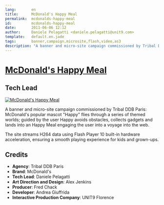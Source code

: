 ```yaml
---
lang:       en
title:      McDonald's Happy Meal
permalink:  mcdonalds-happy-meal
id:         mcdonalds-happy-meal
date:       2011-06-06 12:12
author:     Daniele Pelagatti <daniele.pelagatti@unit9.com>
template:   default.en.jade
tags:       banner,campaign,microsite,flash,video,as3
description: "A banner and micro-site campaign commissioned by Tribal DDB Paris"
---
```


# [McDonald's Happy Meal](http://www.unit9.com/project/mcdonalds-happy-meal) #
## Tech Lead ##

[![](#{base}img/happy_big.jpg "McDonald's Happy Meal")](http://www.unit9.com/project/mcdonalds-happy-meal)

A banner and micro-site campaign commissioned by Tribal DDB Paris: McDonald's
popular mascot "Happy" flies through a series of themed worlds; guided by the
user Happy avoids obstacles, collects gadgets and lands into an Happy Meal
engaging the user into a voyage into the web.

The site streams H264 data using Flash Player 10 built-in hardware
acceleration, ensuring a smooth playing experience for kids and grown-ups.

## Credits ##

 * **Agency**: Tribal DDB Paris 
 * **Brand**: McDonald's 
 * **Tech Lead**: Daniele Pelagatti 
 * **Art Direction and Design**: Alex Jenkins 
 * **Producer**: Fred Chack 
 * **Developer**: Andrea Giuffrida 
 * **Interactive Production Company**: UNIT9 Florence

